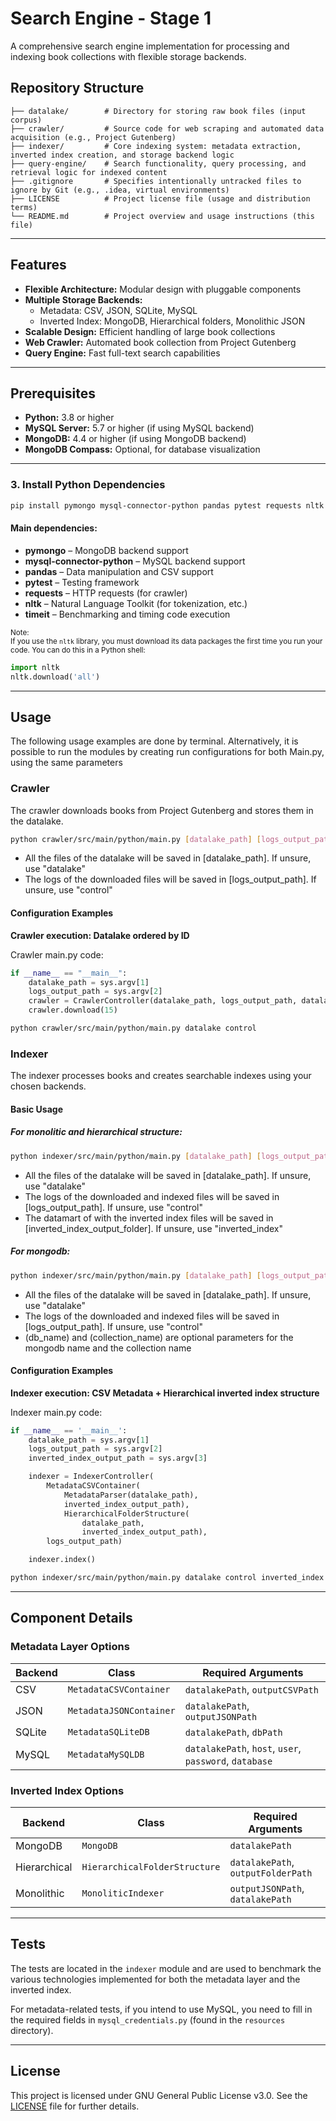 # Search Engine - Stage 1

A comprehensive search engine implementation for processing and indexing book collections with flexible storage backends.

## Repository Structure

```
├── datalake/        # Directory for storing raw book files (input corpus)
├── crawler/         # Source code for web scraping and automated data acquisition (e.g., Project Gutenberg)
├── indexer/         # Core indexing system: metadata extraction, inverted index creation, and storage backend logic
├── query-engine/    # Search functionality, query processing, and retrieval logic for indexed content
├── .gitignore       # Specifies intentionally untracked files to ignore by Git (e.g., .idea, virtual environments)
├── LICENSE          # Project license file (usage and distribution terms)
└── README.md        # Project overview and usage instructions (this file)
```
---

## Features

- **Flexible Architecture:** Modular design with pluggable components
- **Multiple Storage Backends:** 
  - Metadata: CSV, JSON, SQLite, MySQL
  - Inverted Index: MongoDB, Hierarchical folders, Monolithic JSON
- **Scalable Design:** Efficient handling of large book collections
- **Web Crawler:** Automated book collection from Project Gutenberg
- **Query Engine:** Fast full-text search capabilities

---

## Prerequisites

- **Python:** 3.8 or higher
- **MySQL Server:** 5.7 or higher (if using MySQL backend)
- **MongoDB:** 4.4 or higher (if using MongoDB backend)
- **MongoDB Compass:** Optional, for database visualization


---
### 3. Install Python Dependencies

```sh
pip install pymongo mysql-connector-python pandas pytest requests nltk timeit
```

#### Main dependencies:

- **pymongo** – MongoDB backend support
- **mysql-connector-python** – MySQL backend support
- **pandas** – Data manipulation and CSV support
- **pytest** – Testing framework
- **requests** – HTTP requests (for crawler)
- **nltk** – Natural Language Toolkit (for tokenization, etc.)
- **timeit** – Benchmarking and timing code execution

<sub>Note:  
If you use the `nltk` library, you must download its data packages the first time you run your code. You can do this in a Python shell:
```python
import nltk
nltk.download('all')
```
</sub>

---
## Usage
The following usage examples are done by terminal. Alternatively, it is possible to run the modules by creating 
run configurations for both Main.py, using the same parameters
### Crawler

The crawler downloads books from Project Gutenberg and stores them in the datalake.

```sh
python crawler/src/main/python/main.py [datalake_path] [logs_output_path]
```
- All the files of the datalake will be saved in [datalake_path]. If unsure, use "datalake"
- The logs of the downloaded files will be saved in [logs_output_path]. If unsure, use "control"
 
#### Configuration Examples
**Crawler execution: Datalake ordered by ID**

Crawler main.py code:
```python
if __name__ == "__main__":
    datalake_path = sys.argv[1]
    logs_output_path = sys.argv[2]
    crawler = CrawlerController(datalake_path, logs_output_path, datalake_structure="id")
    crawler.download(15)
```
```sh
python crawler/src/main/python/main.py datalake control
```

### Indexer

The indexer processes books and creates searchable indexes using your chosen backends.

#### Basic Usage
##### For monolitic and hierarchical structure:
```sh
python indexer/src/main/python/main.py [datalake_path] [logs_output_path] [inverted_index_output]
```
- All the files of the datalake will be saved in [datalake_path]. If unsure, use "datalake"
- The logs of the downloaded and indexed files will be saved in [logs_output_path]. If unsure, use "control"
- The datamart of with the inverted index files will be saved in [inverted_index_output_folder]. If unsure, use "inverted_index"

##### For mongodb:
```sh
python indexer/src/main/python/main.py [datalake_path] [logs_output_path] (db_name) (collection_name)
```
- All the files of the datalake will be saved in [datalake_path]. If unsure, use "datalake"
- The logs of the downloaded and indexed files will be saved in [logs_output_path]. If unsure, use "control"
- (db_name) and (collection_name) are optional parameters for the mongodb name and the collection name

#### Configuration Examples
**Indexer execution: CSV Metadata + Hierarchical inverted index structure**

Indexer main.py code:
```python
if __name__ == '__main__':
    datalake_path = sys.argv[1]
    logs_output_path = sys.argv[2]
    inverted_index_output_path = sys.argv[3]

    indexer = IndexerController(
        MetadataCSVContainer(
            MetadataParser(datalake_path),
            inverted_index_output_path),
            HierarchicalFolderStructure(
                datalake_path,
                inverted_index_output_path),
        logs_output_path)

    indexer.index()
```
```sh
python indexer/src/main/python/main.py datalake control inverted_index
```

---

## Component Details

### Metadata Layer Options

| Backend   | Class                   | Required Arguments                                     |
|-----------|------------------------|--------------------------------------------------------|
| CSV       | `MetadataCSVContainer`  | `datalakePath`, `outputCSVPath`                        |
| JSON      | `MetadataJSONContainer` | `datalakePath`, `outputJSONPath`                       |
| SQLite    | `MetadataSQLiteDB`      | `datalakePath`, `dbPath`                               |
| MySQL     | `MetadataMySQLDB`       | `datalakePath`, `host`, `user`, `password`, `database` |

### Inverted Index Options

| Backend        | Class                      | Required Arguments                 |
|----------------|---------------------------|------------------------------------|
| MongoDB        | `MongoDB`                  | `datalakePath`                     |
| Hierarchical   | `HierarchicalFolderStructure` | `datalakePath`, `outputFolderPath`|
| Monolithic     | `MonoliticIndexer`         | `outputJSONPath`, `datalakePath`   |



---

## Tests

The tests are located in the `indexer` module and are used to benchmark the various technologies implemented for both the metadata layer and the inverted index.

For metadata-related tests, if you intend to use MySQL, you need to fill in the required fields in `mysql_credentials.py` (found in the `resources` directory).

---

## License 
This project is licensed under GNU General Public License v3.0. See the [LICENSE](LICENSE) file for further details.